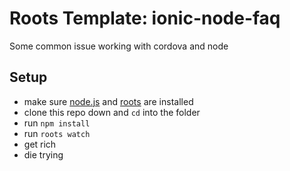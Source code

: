 # Roots Template: ionic-node-faq

Some common issue working with cordova and node

Setup
-----

- make sure [node.js](http://nodejs.org) and [roots](http://roots.cx) are installed
- clone this repo down and `cd` into the folder
- run `npm install`
- run `roots watch`
- get rich 
- die trying
